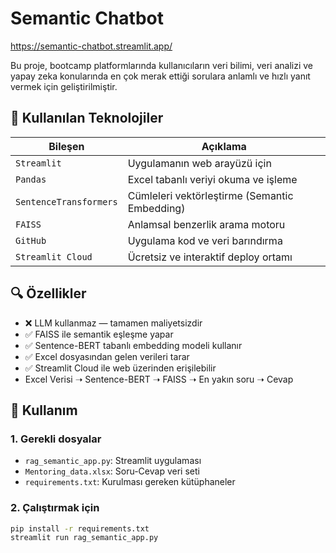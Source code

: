 # Semantic Chatbot

https://semantic-chatbot.streamlit.app/

Bu proje, bootcamp platformlarında kullanıcıların veri bilimi, veri analizi ve yapay zeka konularında en çok merak ettiği sorulara anlamlı ve hızlı yanıt vermek için geliştirilmiştir.


## 🧰 Kullanılan Teknolojiler

| Bileşen                | Açıklama                                      |
| ---------------------- | --------------------------------------------- |
| `Streamlit`            | Uygulamanın web arayüzü için                  |
| `Pandas`               | Excel tabanlı veriyi okuma ve işleme          |
| `SentenceTransformers` | Cümleleri vektörleştirme (Semantic Embedding) |
| `FAISS`                | Anlamsal benzerlik arama motoru               |
| `GitHub`               | Uygulama kod ve veri barındırma               |
| `Streamlit Cloud`      | Ücretsiz ve interaktif deploy ortamı          |

## 🔍 Özellikler

- ❌ LLM kullanmaz — tamamen maliyetsizdir
- ✅ FAISS ile semantik eşleşme yapar
- ✅ Sentence-BERT tabanlı embedding modeli kullanır
- ✅ Excel dosyasından gelen verileri tarar
- ✅ Streamlit Cloud ile web üzerinden erişilebilir
- Excel Verisi ➝ Sentence-BERT ➝ FAISS ➝ En yakın soru ➝ Cevap

## 🚀 Kullanım

### 1. Gerekli dosyalar

- `rag_semantic_app.py`: Streamlit uygulaması
- `Mentoring_data.xlsx`: Soru-Cevap veri seti
- `requirements.txt`: Kurulması gereken kütüphaneler

### 2. Çalıştırmak için

```bash
pip install -r requirements.txt
streamlit run rag_semantic_app.py




